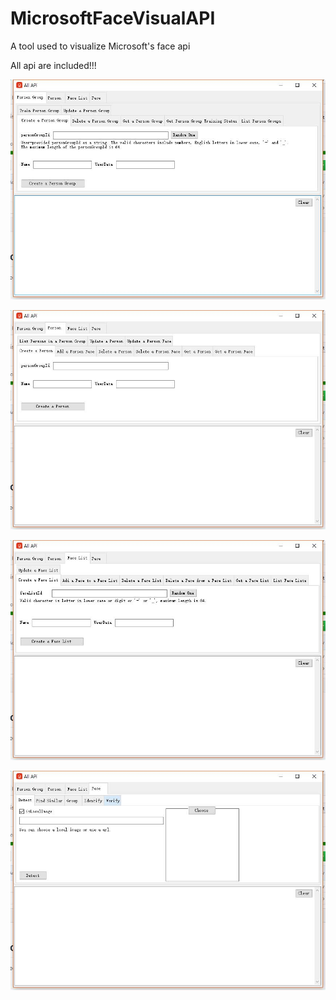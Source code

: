 # MicrosoftFaceVisualAPI
A tool used to visualize Microsoft's face api


All api are included!!!



![4](https://github.com/hupo376787/MicrosoftFaceVisualAPI/blob/master/Screenshot/QQ%E6%88%AA%E5%9B%BE20180329111615.jpg)

![3](https://github.com/hupo376787/MicrosoftFaceVisualAPI/blob/master/Screenshot/QQ%E6%88%AA%E5%9B%BE20180329111634.jpg)

![2](https://github.com/hupo376787/MicrosoftFaceVisualAPI/blob/master/Screenshot/QQ%E6%88%AA%E5%9B%BE20180329111641.jpg)

![1](https://github.com/hupo376787/MicrosoftFaceVisualAPI/blob/master/Screenshot/QQ%E6%88%AA%E5%9B%BE20180329111646.jpg)
